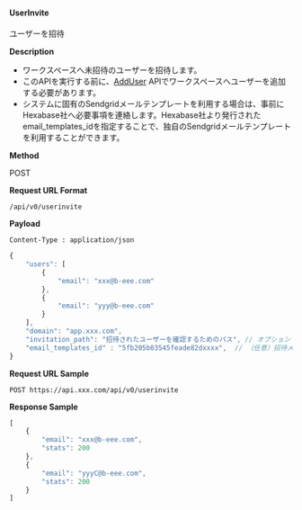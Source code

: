 
#### UserInvite

ユーザーを招待

**Description**

- ワークスペースへ未招待のユーザーを招待します。
- このAPIを実行する前に、[AddUser](AddUser.md)  APIでワークスペースへユーザーを追加する必要があります。
- システムに固有のSendgridメールテンプレートを利用する場合は、事前にHexabase社へ必要事項を連絡します。Hexabase社より発行されたemail_templates_idを指定することで、独自のSendgridメールテンプレートを利用することができます。

**Method**

POST

**Request URL Format**

```text
/api/v0/userinvite
```

**Payload**

`Content-Type : application/json`

```javascript
{
    "users": [
        {
            "email": "xxx@b-eee.com"
        },
        {
            "email": "yyy@b-eee.com"
        }
    ],
    "domain": "app.xxx.com",
    "invitation_path": "招待されたユーザーを確認するためのパス", // オプション (デフォルト： 'confirm_email')
    "email_templates_id" : "5fb205b03545feade82dxxxx",  // （任意）招待メールを送信する際にお客様用のSendgridテンプレートを使用する場合に設定します。事前にHexabase社へ必要事項を連絡し、Hexabase社より発行されたemail設定IDを指定します。 省略するとHexabaseのデフォルトのパスワード変更画面が利用されます。
}
```

**Request URL Sample**

```text
POST https://api.xxx.com/api/v0/userinvite
```

**Response Sample**

```javascript
[
    {
        "email": "xxx@b-eee.com",
        "stats": 200
    },
    {
        "email": "yyyC@b-eee.com",
        "stats": 200
    }
]
```
